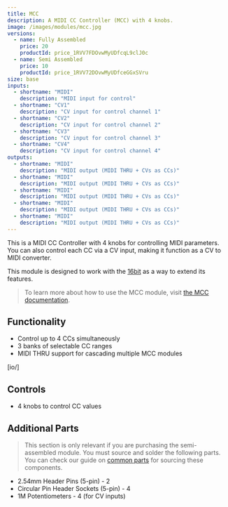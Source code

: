 ```yaml
---
title: MCC
description: A MIDI CC Controller (MCC) with 4 knobs.
image: /images/modules/mcc.jpg
versions:
  - name: Fully Assembled
    price: 20
    productId: price_1RVV7FDOvwMyUDfcqL9clJ0c
  - name: Semi Assembled
    price: 10
    productId: price_1RVV72DOvwMyUDfceGGxSVru
size: base
inputs:
  - shortname: "MIDI"
    description: "MIDI input for control"
  - shortname: "CV1"
    description: "CV input for control channel 1"
  - shortname: "CV2"
    description: "CV input for control channel 2"
  - shortname: "CV3"
    description: "CV input for control channel 3"
  - shortname: "CV4"
    description: "CV input for control channel 4"
outputs:
  - shortname: "MIDI"
    description: "MIDI output (MIDI THRU + CVs as CCs)"
  - shortname: "MIDI"
    description: "MIDI output (MIDI THRU + CVs as CCs)"
  - shortname: "MIDI"
    description: "MIDI output (MIDI THRU + CVs as CCs)"
  - shortname: "MIDI"
    description: "MIDI output (MIDI THRU + CVs as CCs)"
  - shortname: "MIDI"
    description: "MIDI output (MIDI THRU + CVs as CCs)"
---
```


This is a MIDI CC Controller with 4 knobs for controlling MIDI parameters. You can also control each CC via a CV input, making it function as a CV to MIDI converter.

This module is designed to work with the [16bit](/modules/16bit) as a way to extend its features.

> To learn more about how to use the MCC module, visit [the MCC documentation](/docs/16bit/mcc-module).

## Functionality

* Control up to 4 CCs simultaneously
* 3 banks of selectable CC ranges
* MIDI THRU support for cascading multiple MCC modules

[io/]

## Controls

* 4 knobs to control CC values

## Additional Parts

> This section is only relevant if you are purchasing the semi-assembled module. You must source and solder the following parts. You can check our guide on [common parts](/docs/technical-details/common-parts) for sourcing these components.

* 2.54mm Header Pins (5-pin) - 2
* Circular Pin Header Sockets (5-pin) - 4
* 1M Potentiometers - 4 (for CV inputs)
